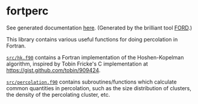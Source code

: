 # fortperc

See generated documentation [here](https://anjohan.github.io/fortperc/). (Generated by the brilliant tool [FORD](https://github.com/cmacmackin/ford).)

This library contains various useful functions for doing percolation in Fortran.

[`src/hk.f90`](https://github.com/anjohan/fortperc/blob/master/src/hk.f90) contains a Fortran implementation of the Hoshen-Kopelman algorithm, inspired by Tobin Fricke's C implementation at https://gist.github.com/tobin/909424.

[`src/percolation.f90`](https://github.com/anjohan/fortperc/blob/master/src/percolation.f90) contains subroutines/functions which calculate common quantities in percolation, such as the size distribution of clusters, the density of the percolating cluster, etc.

